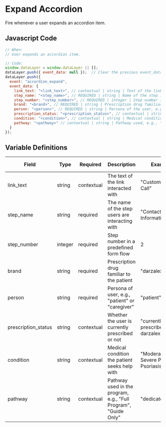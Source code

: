 # Expand Accordion

Fire whenever a user expands an accordion item.

## Javascript Code

```js
// When:
// User expands an accordion item.

// Code:
window.dataLayer = window.dataLayer || [];
dataLayer.push({ event_data: null });  // Clear the previous event_data object.
dataLayer.push({
  event: "accordion_expand",
  event_data: {
    link_text: "<link_text>", // contextual | string | Text of the link interacted with, e.g., "Customize Your Call"
    step_name: "<step_name>", // REQUIRED | string | Name of the step in the form flow, e.g., "Contact Information"
    step_number: "<step_number>", // REQUIRED | integer | Step number in the form flow, e.g., 2
    brand: "<brand>", // REQUIRED | string | Prescription drug familiar to the patient, e.g., "darzalex"
    person: "<person>", // REQUIRED | string | Persona of the user, e.g., "patient" or "caregiver"
    prescription_status: "<prescription_status>", // contextual | string | Prescription status, e.g., "currently prescribed darzalex"
    condition: "<condition>", // contextual | string | Medical condition, e.g., "Moderate to Severe Plaque Psoriasis"
    pathway: "<pathway>" // contextual | string | Pathway used, e.g., "dedicatedGuide"
  }
});
```

## Variable Definitions

| Field               | Type    | Required | Description                                                    | Example                                | Pattern | Min Length | Max Length | Minimum | Maximum | Multiple Of |
|---------------------|---------|----------|----------------------------------------------------------------|----------------------------------------|---------|------------|------------|---------|---------|-------------|
| link_text           | string  | contextual | The text of the link interacted with                           | "Customize Your Call"                  |         |            |            |         |         |             |
| step_name           | string  | required | The name of the step users are interacting with                | "Contact Information"                  |         |            |            |         |         |             |
| step_number         | integer | required | Step number in a predefined form flow                          | 2                                      |         |            |            | 1       |         |             |
| brand               | string  | required | Prescription drug familiar to the patient                      | "darzalex"                             |         |            |            |         |         |             |
| person              | string  | required | Persona of user, e.g., "patient" or "caregiver"                | "patient"                              |         |            |            |         |         |             |
| prescription_status | string  | contextual | Whether the user is currently prescribed or not                | "currently prescribed darzalex"        |         |            |            |         |         |             |
| condition           | string  | contextual | Medical condition the patient seeks help with                  | "Moderate to Severe Plaque Psoriasis"  |         |            |            |         |         |             |
| pathway             | string  | contextual | Pathway used in the program, e.g., "Full Program", "Guide Only"| "dedicatedGuide"                       |         |            |            |         |         |             |
